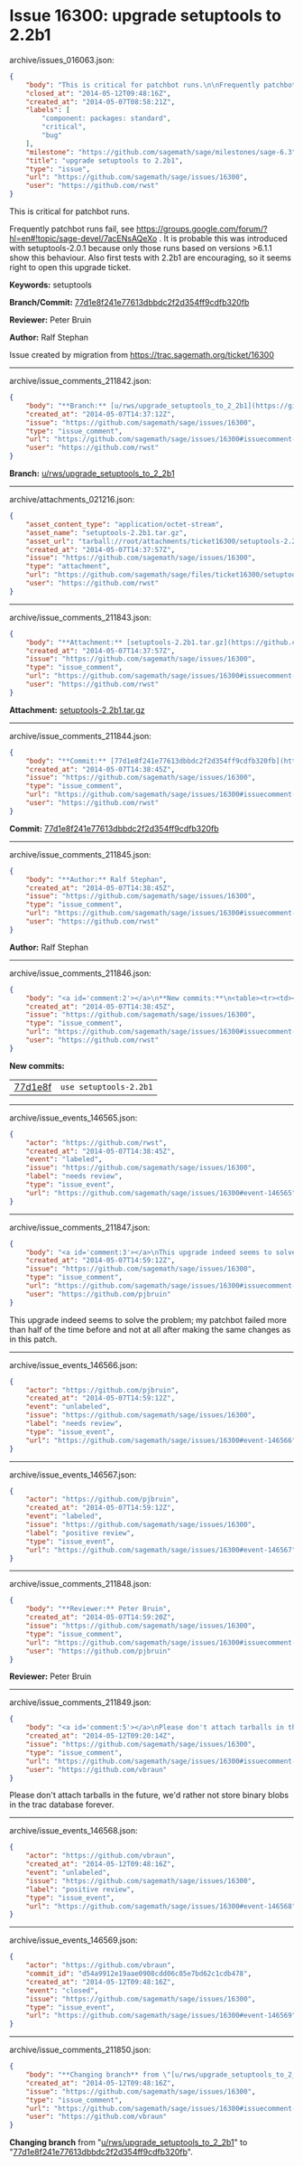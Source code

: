 # Issue 16300: upgrade setuptools to 2.2b1

archive/issues_016063.json:
```json
{
    "body": "This is critical for patchbot runs.\n\nFrequently patchbot runs fail, see https://groups.google.com/forum/?hl=en#!topic/sage-devel/7acENsAQeXo . It is probable this was introduced with setuptools-2.0.1 because only those runs based on versions >6.1.1 show this behaviour. Also first tests with 2.2b1 are encouraging, so it seems right to open this upgrade ticket.\n\n\n**Keywords:** setuptools\n\n**Branch/Commit:** [77d1e8f241e77613dbbdc2f2d354ff9cdfb320fb](https://github.com/sagemath/sagetrac-mirror/commit/77d1e8f241e77613dbbdc2f2d354ff9cdfb320fb)\n\n**Reviewer:** Peter Bruin\n\n**Author:** Ralf Stephan\n\nIssue created by migration from https://trac.sagemath.org/ticket/16300\n\n",
    "closed_at": "2014-05-12T09:48:16Z",
    "created_at": "2014-05-07T08:58:21Z",
    "labels": [
        "component: packages: standard",
        "critical",
        "bug"
    ],
    "milestone": "https://github.com/sagemath/sage/milestones/sage-6.3",
    "title": "upgrade setuptools to 2.2b1",
    "type": "issue",
    "url": "https://github.com/sagemath/sage/issues/16300",
    "user": "https://github.com/rwst"
}
```
This is critical for patchbot runs.

Frequently patchbot runs fail, see https://groups.google.com/forum/?hl=en#!topic/sage-devel/7acENsAQeXo . It is probable this was introduced with setuptools-2.0.1 because only those runs based on versions >6.1.1 show this behaviour. Also first tests with 2.2b1 are encouraging, so it seems right to open this upgrade ticket.


**Keywords:** setuptools

**Branch/Commit:** [77d1e8f241e77613dbbdc2f2d354ff9cdfb320fb](https://github.com/sagemath/sagetrac-mirror/commit/77d1e8f241e77613dbbdc2f2d354ff9cdfb320fb)

**Reviewer:** Peter Bruin

**Author:** Ralf Stephan

Issue created by migration from https://trac.sagemath.org/ticket/16300





---

archive/issue_comments_211842.json:
```json
{
    "body": "**Branch:** [u/rws/upgrade_setuptools_to_2_2b1](https://github.com/sagemath/sagetrac-mirror/tree/u/rws/upgrade_setuptools_to_2_2b1)",
    "created_at": "2014-05-07T14:37:12Z",
    "issue": "https://github.com/sagemath/sage/issues/16300",
    "type": "issue_comment",
    "url": "https://github.com/sagemath/sage/issues/16300#issuecomment-211842",
    "user": "https://github.com/rwst"
}
```

**Branch:** [u/rws/upgrade_setuptools_to_2_2b1](https://github.com/sagemath/sagetrac-mirror/tree/u/rws/upgrade_setuptools_to_2_2b1)



---

archive/attachments_021216.json:
```json
{
    "asset_content_type": "application/octet-stream",
    "asset_name": "setuptools-2.2b1.tar.gz",
    "asset_url": "tarball://root/attachments/ticket16300/setuptools-2.2b1.tar.gz",
    "created_at": "2014-05-07T14:37:57Z",
    "issue": "https://github.com/sagemath/sage/issues/16300",
    "type": "attachment",
    "url": "https://github.com/sagemath/sage/files/ticket16300/setuptools-2.2b1.tar.gz",
    "user": "https://github.com/rwst"
}
```



---

archive/issue_comments_211843.json:
```json
{
    "body": "**Attachment:** [setuptools-2.2b1.tar.gz](https://github.com/sagemath/sage/files/ticket16300/setuptools-2.2b1.tar.gz)",
    "created_at": "2014-05-07T14:37:57Z",
    "issue": "https://github.com/sagemath/sage/issues/16300",
    "type": "issue_comment",
    "url": "https://github.com/sagemath/sage/issues/16300#issuecomment-211843",
    "user": "https://github.com/rwst"
}
```

**Attachment:** [setuptools-2.2b1.tar.gz](https://github.com/sagemath/sage/files/ticket16300/setuptools-2.2b1.tar.gz)



---

archive/issue_comments_211844.json:
```json
{
    "body": "**Commit:** [77d1e8f241e77613dbbdc2f2d354ff9cdfb320fb](https://github.com/sagemath/sagetrac-mirror/commit/77d1e8f241e77613dbbdc2f2d354ff9cdfb320fb)",
    "created_at": "2014-05-07T14:38:45Z",
    "issue": "https://github.com/sagemath/sage/issues/16300",
    "type": "issue_comment",
    "url": "https://github.com/sagemath/sage/issues/16300#issuecomment-211844",
    "user": "https://github.com/rwst"
}
```

**Commit:** [77d1e8f241e77613dbbdc2f2d354ff9cdfb320fb](https://github.com/sagemath/sagetrac-mirror/commit/77d1e8f241e77613dbbdc2f2d354ff9cdfb320fb)



---

archive/issue_comments_211845.json:
```json
{
    "body": "**Author:** Ralf Stephan",
    "created_at": "2014-05-07T14:38:45Z",
    "issue": "https://github.com/sagemath/sage/issues/16300",
    "type": "issue_comment",
    "url": "https://github.com/sagemath/sage/issues/16300#issuecomment-211845",
    "user": "https://github.com/rwst"
}
```

**Author:** Ralf Stephan



---

archive/issue_comments_211846.json:
```json
{
    "body": "<a id='comment:2'></a>\n**New commits:**\n<table><tr><td><a href=\"https://github.com/sagemath/sagetrac-mirror/commit/77d1e8f241e77613dbbdc2f2d354ff9cdfb320fb\">77d1e8f</a></td><td><code>use setuptools-2.2b1</code></td></tr></table>\n",
    "created_at": "2014-05-07T14:38:45Z",
    "issue": "https://github.com/sagemath/sage/issues/16300",
    "type": "issue_comment",
    "url": "https://github.com/sagemath/sage/issues/16300#issuecomment-211846",
    "user": "https://github.com/rwst"
}
```

<a id='comment:2'></a>
**New commits:**
<table><tr><td><a href="https://github.com/sagemath/sagetrac-mirror/commit/77d1e8f241e77613dbbdc2f2d354ff9cdfb320fb">77d1e8f</a></td><td><code>use setuptools-2.2b1</code></td></tr></table>




---

archive/issue_events_146565.json:
```json
{
    "actor": "https://github.com/rwst",
    "created_at": "2014-05-07T14:38:45Z",
    "event": "labeled",
    "issue": "https://github.com/sagemath/sage/issues/16300",
    "label": "needs review",
    "type": "issue_event",
    "url": "https://github.com/sagemath/sage/issues/16300#event-146565"
}
```



---

archive/issue_comments_211847.json:
```json
{
    "body": "<a id='comment:3'></a>\nThis upgrade indeed seems to solve the problem; my patchbot failed more than half of the time before and not at all after making the same changes as in this patch.",
    "created_at": "2014-05-07T14:59:12Z",
    "issue": "https://github.com/sagemath/sage/issues/16300",
    "type": "issue_comment",
    "url": "https://github.com/sagemath/sage/issues/16300#issuecomment-211847",
    "user": "https://github.com/pjbruin"
}
```

<a id='comment:3'></a>
This upgrade indeed seems to solve the problem; my patchbot failed more than half of the time before and not at all after making the same changes as in this patch.



---

archive/issue_events_146566.json:
```json
{
    "actor": "https://github.com/pjbruin",
    "created_at": "2014-05-07T14:59:12Z",
    "event": "unlabeled",
    "issue": "https://github.com/sagemath/sage/issues/16300",
    "label": "needs review",
    "type": "issue_event",
    "url": "https://github.com/sagemath/sage/issues/16300#event-146566"
}
```



---

archive/issue_events_146567.json:
```json
{
    "actor": "https://github.com/pjbruin",
    "created_at": "2014-05-07T14:59:12Z",
    "event": "labeled",
    "issue": "https://github.com/sagemath/sage/issues/16300",
    "label": "positive review",
    "type": "issue_event",
    "url": "https://github.com/sagemath/sage/issues/16300#event-146567"
}
```



---

archive/issue_comments_211848.json:
```json
{
    "body": "**Reviewer:** Peter Bruin",
    "created_at": "2014-05-07T14:59:20Z",
    "issue": "https://github.com/sagemath/sage/issues/16300",
    "type": "issue_comment",
    "url": "https://github.com/sagemath/sage/issues/16300#issuecomment-211848",
    "user": "https://github.com/pjbruin"
}
```

**Reviewer:** Peter Bruin



---

archive/issue_comments_211849.json:
```json
{
    "body": "<a id='comment:5'></a>\nPlease don't attach tarballs in the future, we'd rather not store binary blobs in the trac database forever.",
    "created_at": "2014-05-12T09:20:14Z",
    "issue": "https://github.com/sagemath/sage/issues/16300",
    "type": "issue_comment",
    "url": "https://github.com/sagemath/sage/issues/16300#issuecomment-211849",
    "user": "https://github.com/vbraun"
}
```

<a id='comment:5'></a>
Please don't attach tarballs in the future, we'd rather not store binary blobs in the trac database forever.



---

archive/issue_events_146568.json:
```json
{
    "actor": "https://github.com/vbraun",
    "created_at": "2014-05-12T09:48:16Z",
    "event": "unlabeled",
    "issue": "https://github.com/sagemath/sage/issues/16300",
    "label": "positive review",
    "type": "issue_event",
    "url": "https://github.com/sagemath/sage/issues/16300#event-146568"
}
```



---

archive/issue_events_146569.json:
```json
{
    "actor": "https://github.com/vbraun",
    "commit_id": "d54a9912e19aae0908cdd06c85e7bd62c1cdb478",
    "created_at": "2014-05-12T09:48:16Z",
    "event": "closed",
    "issue": "https://github.com/sagemath/sage/issues/16300",
    "type": "issue_event",
    "url": "https://github.com/sagemath/sage/issues/16300#event-146569"
}
```



---

archive/issue_comments_211850.json:
```json
{
    "body": "**Changing branch** from \"[u/rws/upgrade_setuptools_to_2_2b1](https://github.com/sagemath/sagetrac-mirror/tree/u/rws/upgrade_setuptools_to_2_2b1)\" to \"[77d1e8f241e77613dbbdc2f2d354ff9cdfb320fb](https://github.com/sagemath/sagetrac-mirror/commit/77d1e8f241e77613dbbdc2f2d354ff9cdfb320fb)\".",
    "created_at": "2014-05-12T09:48:16Z",
    "issue": "https://github.com/sagemath/sage/issues/16300",
    "type": "issue_comment",
    "url": "https://github.com/sagemath/sage/issues/16300#issuecomment-211850",
    "user": "https://github.com/vbraun"
}
```

**Changing branch** from "[u/rws/upgrade_setuptools_to_2_2b1](https://github.com/sagemath/sagetrac-mirror/tree/u/rws/upgrade_setuptools_to_2_2b1)" to "[77d1e8f241e77613dbbdc2f2d354ff9cdfb320fb](https://github.com/sagemath/sagetrac-mirror/commit/77d1e8f241e77613dbbdc2f2d354ff9cdfb320fb)".
